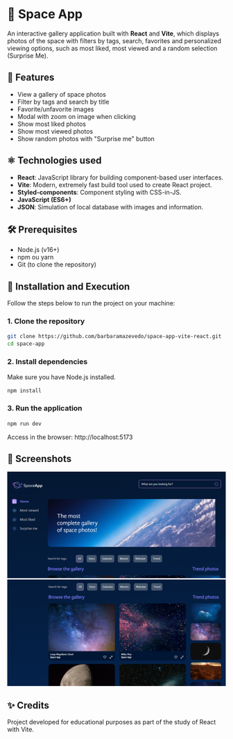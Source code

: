 # 🚀 Space App

An interactive gallery application built with **React** and **Vite**, which displays photos of the space with filters by tags, search, favorites and personalized viewing options, such as most liked, most viewed and a random selection (Surprise Me).

## 📸 Features

- View a gallery of space photos
- Filter by tags and search by title
- Favorite/unfavorite images
- Modal with zoom on image when clicking
- Show most liked photos
- Show most viewed photos
- Show random photos with "Surprise me" button

## ⚛️ Technologies used

- **React**: JavaScript library for building component-based user interfaces.
- **Vite**: Modern, extremely fast build tool used to create React project.
- **Styled-components**: Component styling with CSS-in-JS.
- **JavaScript (ES6+)**
- **JSON**: Simulation of local database with images and information.

## 🛠 Prerequisites

- Node.js (v16+)
- npm ou yarn
- Git (to clone the repository)

##  🚀 Installation and Execution

Follow the steps below to run the project on your machine:

### 1. Clone the repository

```bash
git clone https://github.com/barbaramazevedo/space-app-vite-react.git
cd space-app
```

### 2. Install dependencies
Make sure you have Node.js installed.

```bash
npm install
```

### 3. Run the application

```bash
npm run dev
```

Access in the browser: http://localhost:5173

## 📸 Screenshots

![Header SpaceApp](./public/Readme/MainScreen1.png) 
![Gallery Photos](./public/Readme/MainScreen2.png) 

##  ✨ Credits
Project developed for educational purposes as part of the study of React with Vite.